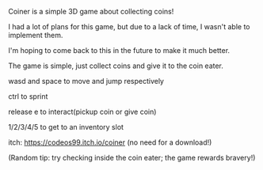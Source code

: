 Coiner is a simple 3D game about collecting coins!

I had a lot of plans for this game, but due to a lack of time, I wasn't able to implement them.


I'm hoping to come back to this in the future to make it much better.


The game is simple, just collect coins and give it to the coin eater. 


wasd and space to move and jump respectively

ctrl to sprint

release e to interact(pickup coin or give coin)

1/2/3/4/5 to get to an inventory slot

itch: https://codeos99.itch.io/coiner
(no need for a download!)

(Random tip: try checking inside the coin eater; the game rewards bravery!)
